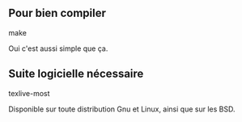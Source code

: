 ## Pour bien compiler

make


Oui c'est aussi simple que ça.

## Suite logicielle nécessaire

texlive-most

Disponible sur toute distribution Gnu et Linux, ainsi que sur les BSD.
